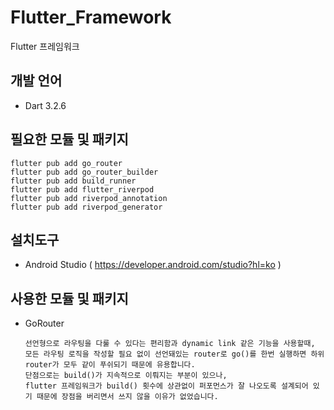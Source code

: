 # Flutter_Framework 
Flutter 프레임워크 
 
## 개발 언어  
+ Dart 3.2.6
 
## 필요한 모듈 및 패키지 
``` flutter
flutter pub add go_router
flutter pub add go_router_builder 
flutter pub add build_runner 
flutter pub add flutter_riverpod 
flutter pub add riverpod_annotation
flutter pub add riverpod_generator 
```
 
## 설치도구 
+ Android Studio ( https://developer.android.com/studio?hl=ko )

## 사용한 모듈 및 패키지 
+ GoRouter
  ```
  선언형으로 라우팅을 다룰 수 있다는 편리함과 dynamic link 같은 기능을 사용할때,
  모든 라우팅 로직을 작성할 필요 없이 선언돼있는 router로 go()를 한번 실행하면 하위 router가 모두 같이 푸쉬되기 때문에 유용합니다.
  단점으로는 build()가 지속적으로 이뤄지는 부분이 있으나,
  flutter 프레임워크가 build() 횟수에 상관없이 퍼포먼스가 잘 나오도록 설계되어 있기 때문에 장점을 버리면서 쓰지 않을 이유가 없었습니다.
  ```
